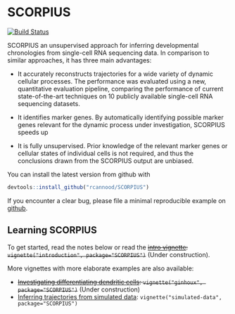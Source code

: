 <!-- README.md is generated from README.Rmd. Please edit that file -->
SCORPIUS
========

[![Build Status](https://travis-ci.org/rcannood/SCORPIUS.png?branch=master)](https://travis-ci.org/rcannood/SCORPIUS)

SCORPIUS an unsupervised approach for inferring developmental chronologies from single-cell RNA sequencing data. In comparison to similar approaches, it has three main advantages:

-   It accurately reconstructs trajectories for a wide variety of dynamic cellular processes. The performance was evaluated using a new, quantitative evaluation pipeline, comparing the performance of current state-of-the-art techniques on 10 publicly available single-cell RNA sequencing datasets.

-   It identifies marker genes. By automatically identifying possible marker genes relevant for the dynamic process under investigation, SCORPIUS speeds up

-   It is fully unsupervised. Prior knowledge of the relevant marker genes or cellular states of individual cells is not required, and thus the conclusions drawn from the SCORPIUS output are unbiased.

You can install the latest version from github with

``` r
devtools::install_github("rcannood/SCORPIUS")
```

<!--
You can install:

* the latest released version from CRAN with

    ```R
    install.packages("SCORPIUS")
    ```

* the latest development version from github with

    ```R
    devtools::install_github("rcannood/SCORPIUS")
    ```
-->
If you encounter a clear bug, please file a minimal reproducible example on [github](https://github.com/rcannood/SCORPIUS/issues).

Learning SCORPIUS
-----------------

To get started, read the notes below or read the ~~[intro vignette](): `vignette("introduction", package="SCORPIUS")`~~ (Under construction).

More vignettes with more elaborate examples are also available:

-   ~~[Investigating differentiating dendritic cells](): `vignette("ginhoux", package="SCORPIUS")`~~ (Under construction)
-   [Inferring trajectories from simulated data](https://github.com/rcannood/SCORPIUS/blob/master/vignettes/simulated-data.md): `vignette("simulated-data", package="SCORPIUS")`

<!--
## Learning SCORPIUS

To get started, read the notes below, then read the intro vignette: `vignette("introduction", package = "dplyr")`. To make the most of dplyr, I also recommend that you familiarise yourself with the principles of [tidy data](http://vita.had.co.nz/papers/tidy-data.html): this will help you get your data into a form that works well with dplyr, ggplot2 and R's many modelling functions.

If you need more, help I recommend the following (paid) resources:

* [dplyr](https://www.datacamp.com/courses/dplyr) on datacamp, by Garrett
  Grolemund. Learn the basics of dplyr at your own pace in this interactive 
  online course.
  
* [Introduction to Data Science with R](http://shop.oreilly.com/product/0636920034834.do): 
  How to Manipulate, Visualize, and Model Data with the R Language, by Garrett
  Grolemund. This O'Reilly video series will teach you the basics needed to be
  an effective analyst in R.

## Key data structures

The key object in dplyr is a _tbl_, a representation of a tabular data structure.
Currently `dplyr` supports:

* data frames
* [data tables](https://github.com/Rdatatable/data.table/wiki)
* [SQLite](http://sqlite.org/)
* [PostgreSQL](http://www.postgresql.org/)/[Redshift](http://aws.amazon.com/redshift/)
* [MySQL](http://www.mysql.com/)/[MariaDB](https://mariadb.com/)
* [Bigquery](https://developers.google.com/bigquery/)
* [MonetDB](http://www.monetdb.org/)
* data cubes with arrays (partial implementation)

You can create them as follows:

```R
{r, message = FALSE}
library(dplyr) # for functions
library(nycflights13) # for data
flights

# Caches data in local SQLite db
flights_db1 <- tbl(nycflights13_sqlite(), "flights")

# Caches data in local postgres db
flights_db2 <- tbl(nycflights13_postgres(), "flights")
```

Each tbl also comes in a grouped variant which allows you to easily perform operations "by group":

```R
{r}
carriers_df  <- flights %>% group_by(carrier)
carriers_db1 <- flights_db1 %>% group_by(carrier)
carriers_db2 <- flights_db2 %>% group_by(carrier)
```

## Single table verbs

`dplyr` implements the following verbs useful for data manipulation:

* `select()`: focus on a subset of variables
* `filter()`: focus on a subset of rows
* `mutate()`: add new columns
* `summarise()`: reduce each group to a smaller number of summary statistics
* `arrange()`: re-order the rows

They all work as similarly as possible across the range of data sources. The main difference is performance:

```R
{r}
system.time(carriers_df %>% summarise(delay = mean(arr_delay)))
system.time(carriers_db1 %>% summarise(delay = mean(arr_delay)) %>% collect())
system.time(carriers_db2 %>% summarise(delay = mean(arr_delay)) %>% collect())
```

Data frame methods are much much faster than the plyr equivalent. The database methods are slower, but can work with data that don't fit in memory.

```R
{r}
system.time(plyr::ddply(flights, "carrier", plyr::summarise,
  delay = mean(arr_delay, na.rm = TRUE)))
```

### `do()`

As well as the specialised operations described above, `dplyr` also provides the generic `do()` function which applies any R function to each group of the data.

Let's take the batting database from the built-in Lahman database. We'll group it by year, and then fit a model to explore the relationship between their number of at bats and runs:

```R
{r}
by_year <- lahman_df() %>% 
  tbl("Batting") %>%
  group_by(yearID)
by_year %>% 
  do(mod = lm(R ~ AB, data = .))
```

Note that if you are fitting lots of linear models, it's a good idea to use `biglm` because it creates model objects that are considerably smaller:

```R
{r}
by_year %>% 
  do(mod = lm(R ~ AB, data = .)) %>%
  object.size() %>%
  print(unit = "MB")

by_year %>% 
  do(mod = biglm::biglm(R ~ AB, data = .)) %>%
  object.size() %>%
  print(unit = "MB")
```

## Multiple table verbs

As well as verbs that work on a single tbl, there are also a set of useful verbs that work with two tbls at a time: joins and set operations.

dplyr implements the four most useful joins from SQL:

* `inner_join(x, y)`: matching x + y
* `left_join(x, y)`: all x + matching y
* `semi_join(x, y)`: all x with match in y
* `anti_join(x, y)`: all x without match in y

And provides methods for:

* `intersect(x, y)`: all rows in both x and y
* `union(x, y)`: rows in either x or y
* `setdiff(x, y)`: rows in x, but not y

## Plyr compatibility

You'll need to be a little careful if you load both plyr and dplyr at the same time. I'd recommend loading plyr first, then dplyr, so that the faster dplyr functions come first in the search path. By and large, any function provided by both dplyr and plyr works in a similar way, although dplyr functions tend to be faster and more general.

## Related approaches

* [Blaze](http://blaze.pydata.org)
* [|Stat](http://oldwww.acm.org/perlman/stat/)
* [Pig](http://dx.doi.org/10.1145/1376616.1376726)
-->
